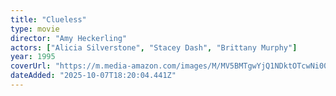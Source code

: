 ```yaml
---
title: "Clueless"
type: movie
director: "Amy Heckerling"
actors: ["Alicia Silverstone", "Stacey Dash", "Brittany Murphy"]
year: 1995
coverUrl: "https://m.media-amazon.com/images/M/MV5BMTgwYjQ1NDktOTcwNi00MWZhLTliYWQtZDg5NjZhY2U5ZTNlXkEyXkFqcGc@._V1_SX300.jpg"
dateAdded: "2025-10-07T18:20:04.441Z"
---
```


